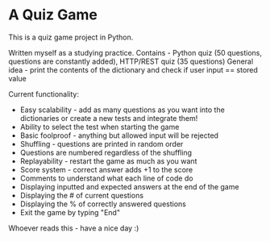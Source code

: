 # A Quiz Game

This is a quiz game project in Python.

Written myself as a studying practice. Contains - Python quiz (50 questions, questions are constantly added), HTTP/REST quiz (35 questions)
General idea - print the contents of the dictionary and check if user input == stored value

Current functionality:
- Easy scalability - add as many questions as you want into the dictionaries or create a new tests and integrate them!
- Ability to select the test when starting the game
- Basic foolproof - anything but allowed input will be rejected
- Shuffling - questions are printed in random order
- Questions are numbered regardless of the shuffling
- Replayability - restart the game as much as you want
- Score system  - correct answer adds +1 to the score
- Comments to understand what each line of code do
- Displaying inputted and expected answers at the end of the game
- Displaying the # of current questions
- Displaying the % of correctly answered questions
- Exit the game by typing "End"

Whoever reads this - have a nice day :)
